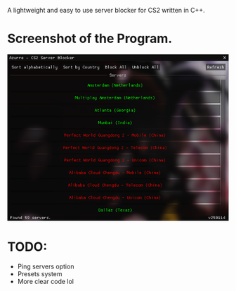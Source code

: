 A lightweight and easy to use server blocker for CS2 written in C++.
# Screenshot of the Program.
![Screenshot](https://raw.githubusercontent.com/Xsintashi/Azurre-CS2-Server-Blocker/refs/heads/main/assets/appScreenshot.PNG)
# TODO:
- Ping servers option
- Presets system
- More clear code lol
